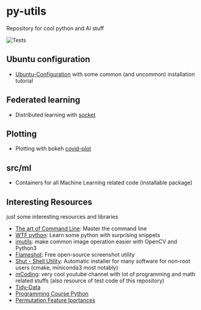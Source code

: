 # py-utils
Repository for cool python and AI stuff

![Tests](https://github.com/riccardoscheda/py-utils/blob/main/.github/workflows/tests.yml/badge.svg)

## Ubuntu configuration
 - [Ubuntu-Configuration](https://github.com/riccardoscheda/py-utils/tree/main/ubuntu-config) with some common (and uncommon) installation tutorial

## Federated learning

- Distributed learning with [socket](https://github.com/riccardoscheda/py-utils/tree/main/federated-learning/socket)

## Plotting

- Plotting with bokeh [covid-plot](https://github.com/riccardoscheda/py-utils/tree/main/covid-plot)

## src/ml

- Containers for all Machine Learning related code (installable package)

## Interesting Resources

just some interesting resources and libraries

- [The art of Command Line](https://github.com/jlevy/the-art-of-command-line): Master the command line
- [WTF python](https://github.com/satwikkansal/wtfpython): Learn some python with surprising snippets
- [imutils](https://github.com/jrosebr1/imutils): make common image operation easier with OpenCV and Python3
- [Flameshot](https://github.com/flameshot-org/flameshot): Free open-source screenshot utility
- [Shut - Shell Utility](https://github.com/Nico-Curti/shut): Automatic installer for many software for non-root users (cmake, miniconda3 most notably)
- [mCoding](https://github.com/mCodingLLC/): very cool youtube channel with lot of programming and math related stuffs (also resource of test code of this repository)
- [Tidy-Data](http://vita.had.co.nz/papers/tidy-data.pdf)
- [Programming Course Python](https://unibodifabiophysics.github.io/programmingCourseDIFA/)
- [Permutation Feature Iportances](https://explained.ai/rf-importance/index.html)
